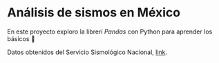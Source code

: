 # Análisis de sismos en México

En este proyecto exploro la librerí _Pandas_ con Python para aprender los básicos 🐼

Datos obtenidos del Servicio Sismológico Nacional, [link](http://www2.ssn.unam.mx:8080/catalogo/).